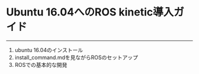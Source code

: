 # Ubuntu 16.04へのROS kinetic導入ガイド
---

1. ubuntu 16.04のインストール
2. install_command.mdを見ながらROSのセットアップ
3. ROSでの基本的な開発

